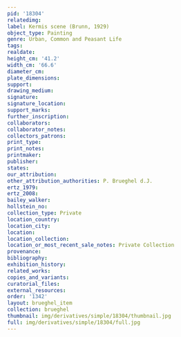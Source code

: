 ```yaml
---
pid: '18304'
relatedimg: 
label: Kermis scene (Brunn, 1929)
object_type: Painting
genre: Urban, Common and Peasant Life
tags: 
realdate: 
height_cm: '41.2'
width_cm: '66.6'
diameter_cm: 
plate_dimensions: 
support: 
drawing_medium: 
signature: 
signature_location: 
support_marks: 
further_inscription: 
collaborators: 
collaborator_notes: 
collectors_patrons: 
print_type: 
print_notes: 
printmaker: 
publisher: 
states: 
our_attribution: 
other_attribution_authorities: P. Brueghel d.J.
ertz_1979: 
ertz_2008: 
bailey_walker: 
hollstein_no: 
collection_type: Private
location_country: 
location_city: 
location: 
location_collection: 
location_or_most_recent_sale_notes: Private Collection
provenance: 
bibliography: 
exhibition_history: 
related_works: 
copies_and_variants: 
curatorial_files: 
external_resources: 
order: '1342'
layout: brueghel_item
collection: brueghel
thumbnail: img/derivatives/simple/18304/thumbnail.jpg
full: img/derivatives/simple/18304/full.jpg
---
```

